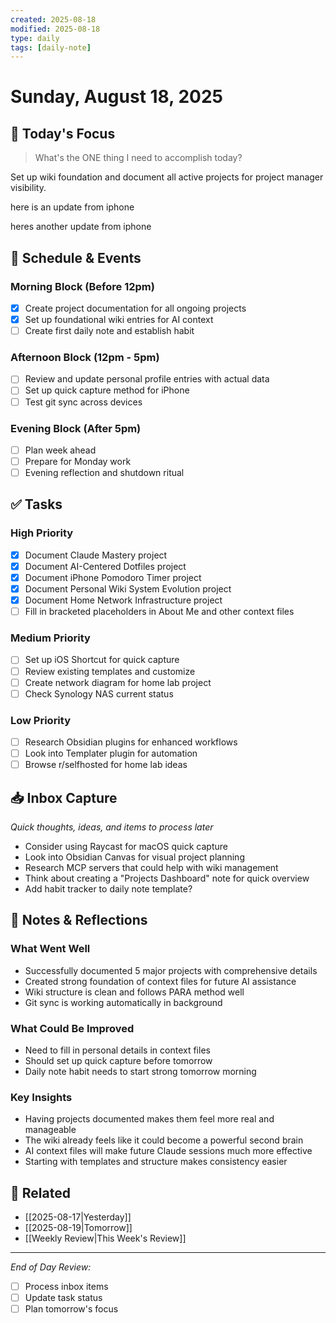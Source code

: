 ```yaml
---
created: 2025-08-18
modified: 2025-08-18
type: daily
tags: [daily-note]
---
```


# Sunday, August 18, 2025

## 🎯 Today's Focus
> What's the ONE thing I need to accomplish today?

Set up wiki foundation and document all active projects for project manager visibility.

here is an update from iphone 

heres another update from iphone 
## 📅 Schedule & Events
### Morning Block (Before 12pm)
- [x] Create project documentation for all ongoing projects
- [x] Set up foundational wiki entries for AI context
- [ ] Create first daily note and establish habit

### Afternoon Block (12pm - 5pm)
- [ ] Review and update personal profile entries with actual data
- [ ] Set up quick capture method for iPhone
- [ ] Test git sync across devices

### Evening Block (After 5pm)
- [ ] Plan week ahead
- [ ] Prepare for Monday work
- [ ] Evening reflection and shutdown ritual

## ✅ Tasks
### High Priority
- [x] Document Claude Mastery project
- [x] Document AI-Centered Dotfiles project
- [x] Document iPhone Pomodoro Timer project
- [x] Document Personal Wiki System Evolution project
- [x] Document Home Network Infrastructure project
- [ ] Fill in bracketed placeholders in About Me and other context files

### Medium Priority
- [ ] Set up iOS Shortcut for quick capture
- [ ] Review existing templates and customize
- [ ] Create network diagram for home lab project
- [ ] Check Synology NAS current status

### Low Priority
- [ ] Research Obsidian plugins for enhanced workflows
- [ ] Look into Templater plugin for automation
- [ ] Browse r/selfhosted for home lab ideas

## 📥 Inbox Capture
*Quick thoughts, ideas, and items to process later*
- Consider using Raycast for macOS quick capture
- Look into Obsidian Canvas for visual project planning
- Research MCP servers that could help with wiki management
- Think about creating a "Projects Dashboard" note for quick overview
- Add habit tracker to daily note template?

## 📝 Notes & Reflections

### What Went Well
- Successfully documented 5 major projects with comprehensive details
- Created strong foundation of context files for future AI assistance
- Wiki structure is clean and follows PARA method well
- Git sync is working automatically in background

### What Could Be Improved
- Need to fill in personal details in context files
- Should set up quick capture before tomorrow
- Daily note habit needs to start strong tomorrow morning

### Key Insights
- Having projects documented makes them feel more real and manageable
- The wiki already feels like it could become a powerful second brain
- AI context files will make future Claude sessions much more effective
- Starting with templates and structure makes consistency easier

## 🔗 Related
- [[2025-08-17|Yesterday]]
- [[2025-08-19|Tomorrow]]
- [[Weekly Review|This Week's Review]]

---
*End of Day Review:*
- [ ] Process inbox items
- [ ] Update task status
- [ ] Plan tomorrow's focus